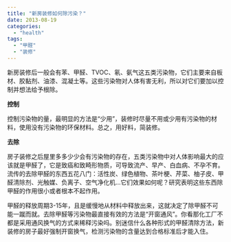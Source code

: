 ```yaml
---
title: "新房装修如何除污染？"
date: 2013-08-19
categories: 
  - "health"
tags: 
  - "甲醛"
  - "装修"
---
```


新房装修后一般会有苯、甲醛、TVOC、氡、氨气这五类污染物，它们主要来自板材、胶黏剂、油漆、混凝土等。这些污染物对人体有害无利，所以对它们要加以控制并想法给予根除。

**控制**

控制污染物的量，最明显的方法是“少用”，装修时尽量不用或少用有污染物的材料，使用没有污染物的环保材料。总之，用好料，简装修。

**去除**

房子装修之后屋里多多少少会有污染物的存在，五类污染物中对人体影响最大的应该就是甲醛了，它是致癌和致畸形物质，可导致流产、早产、白血病、不孕不育。流传的去除甲醛的东西五花八门：活性炭、绿色植物、茶叶梗、芹菜、柚子皮、甲醛清除剂、光触媒、负离子、空气净化机…它们效果如何呢？研究表明这些东西除甲醛的作用很小或者根本不起作用。

甲醛的释放周期3-15年，且是缓慢地从材料中释放出来，这就决定了除甲醛不可能一蹴而就。去除甲醛等污染物最直接有效的方法是“开窗通风”。你看那化工厂不都是采用通风换气的方式来稀释污染吗。别迷信什么各种形式的甲醛清除方法，新装修的房子最好强制开窗换气，检测污染物的含量达到合格标准后才能入住。
